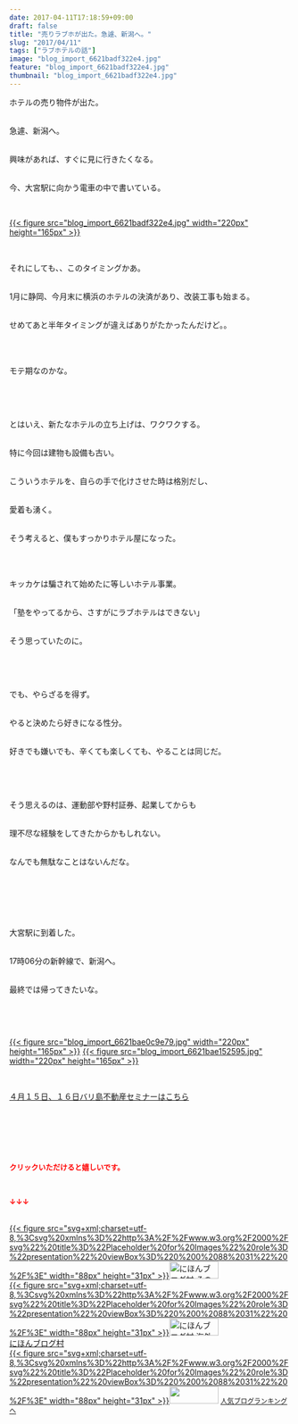 ```yaml
---
date: 2017-04-11T17:18:59+09:00
draft: false
title: "売りラブホが出た。急遽、新潟へ。"
slug: "2017/04/11"
tags: ["ラブホテルの話"]
image: "blog_import_6621badf322e4.jpg"
feature: "blog_import_6621badf322e4.jpg"
thumbnail: "blog_import_6621badf322e4.jpg"
---
```

<p>ホテルの売り物件が出た。<br/> </p><p>急遽、新潟へ。<br/> </p><p>興味があれば、すぐに見に行きたくなる。<br/> </p><p>今、大宮駅に向かう電車の中で書いている。</p><p> </p><p><a href="blog_import_6621badf322e4.jpg">{{< figure src="blog_import_6621badf322e4.jpg" width="220px" height="165px" >}}</a> </p><p> </p><p>それにしても、、このタイミングかあ。<br/> </p><p>1月に静岡、今月末に横浜のホテルの決済があり、改装工事も始まる。<br/> </p><p>せめてあと半年タイミングが違えばありがたかったんだけど。。   </p><p><br/> </p><p>モテ期なのかな。</p><p> </p><p> </p><p>とはいえ、新たなホテルの立ち上げは、ワクワクする。<br/> </p><p>特に今回は建物も設備も古い。<br/> </p><p>こういうホテルを、自らの手で化けさせた時は格別だし、<br/> </p><p>愛着も湧く。<br/> </p><p>そう考えると、僕もすっかりホテル屋になった。</p><p> </p><p><br/>キッカケは騙されて始めたに等しいホテル事業。 <br/> </p><p>「塾をやってるから、さすがにラブホテルはできない」<br/> </p><p>そう思っていたのに。</p><p> </p><p> </p><p>でも、やらざるを得ず。<br/> </p><p>やると決めたら好きになる性分。<br/> </p><p>好きでも嫌いでも、辛くても楽しくても、やることは同じだ。</p><p> </p><p> </p><p>そう思えるのは、運動部や野村証券、起業してからも<br/> </p><p>理不尽な経験をしてきたからかもしれない。 <br/> </p><p>なんでも無駄なことはないんだな。 </p><p> </p><p> </p><p> </p><p>大宮駅に到着した。 <br/> </p><p>17時06分の新幹線で、新潟へ。<br/> </p><p>最終では帰ってきたいな。</p><p> </p><p> </p><p><a href="blog_import_6621bae0c9e79.jpg">{{< figure src="blog_import_6621bae0c9e79.jpg" width="220px" height="165px" >}}</a> <a href="blog_import_6621bae152595.jpg">{{< figure src="blog_import_6621bae152595.jpg" width="220px" height="165px" >}}</a></p><p> </p><p><a href="iin.co.jp" target="_blank"><span style="text-decoration: underline;">４月１５日、１６日バリ島不動産セミナーはこちら</span></a></p><p> </p><p> </p><p> </p><p><font color="#ff0000" size="2"><strong>クリックいただけると嬉しいです。</strong></font></p><p></p><p> </p><p><font color="#ff0000" size="2"><strong>↓↓↓</strong></font></p><p><br/><a href="ranking.html?p_cid=01260127" id="&amp;blogmura_banner" target="_blank">{{< figure src="svg+xml;charset=utf-8,%3Csvg%20xmlns%3D%22http%3A%2F%2Fwww.w3.org%2F2000%2Fsvg%22%20title%3D%22Placeholder%20for%20Images%22%20role%3D%22presentation%22%20viewBox%3D%220%200%2088%2031%22%20%2F%3E" width="88px" height="31px" >}}<noscript><img alt="にほんブログ村 その他生活ブログ 不動産投資へ" border="0" height="31" src="//life.blogmura.com/hudousantoushi/img/hudousantoushi88_31.gif" width="88"></noscript></a><br/><a href="ranking.html?p_cid=01260127" target="_blank">{{< figure src="svg+xml;charset=utf-8,%3Csvg%20xmlns%3D%22http%3A%2F%2Fwww.w3.org%2F2000%2Fsvg%22%20title%3D%22Placeholder%20for%20Images%22%20role%3D%22presentation%22%20viewBox%3D%220%200%2088%2031%22%20%2F%3E" width="88px" height="31px" >}}<noscript><img alt="にほんブログ村 海外生活ブログ バリ島情報へ" border="0" height="31" src="https://img-proxy.blog-video.jp/images?url=http%3A%2F%2Foverseas.blogmura.com%2Fbali%2Fimg%2Fbali88_31.gif" width="88"></noscript></a><br/><a href="ranking.html?p_cid=01260127" target="_blank">にほんブログ村</a><br/><a href="link.php?1804582" title="人気ブログランキングへ">{{< figure src="svg+xml;charset=utf-8,%3Csvg%20xmlns%3D%22http%3A%2F%2Fwww.w3.org%2F2000%2Fsvg%22%20title%3D%22Placeholder%20for%20Images%22%20role%3D%22presentation%22%20viewBox%3D%220%200%2088%2031%22%20%2F%3E" width="88px" height="31px" >}}<noscript><img border="0" height="31" src="https://blog.with2.net/img/banner/banner_22.gif" width="88"></noscript></a> <a href="link.php?1804582" style="font-size: 12px;">人気ブログランキングへ</a></p>

